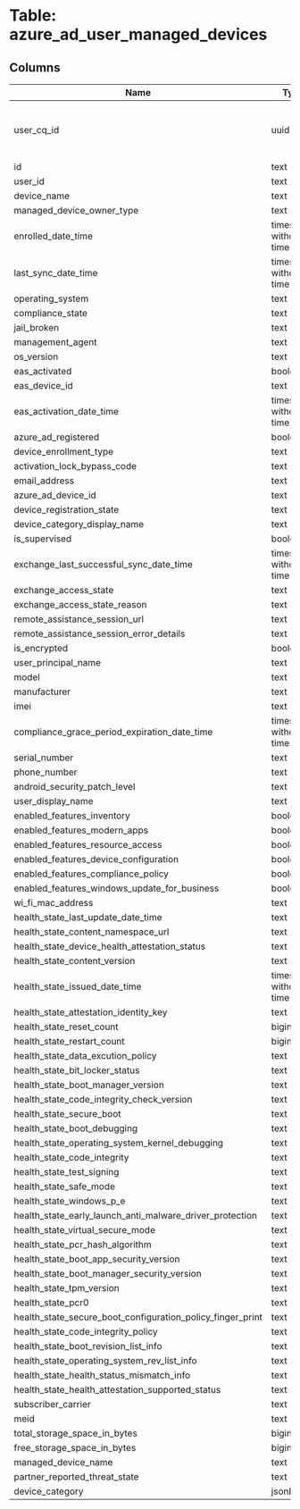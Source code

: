 
# Table: azure_ad_user_managed_devices

## Columns
| Name        | Type           | Description  |
| ------------- | ------------- | -----  |
|user_cq_id|uuid|Unique CloudQuery ID of azure_ad_users table (FK)|
|id|text||
|user_id|text||
|device_name|text||
|managed_device_owner_type|text||
|enrolled_date_time|timestamp without time zone||
|last_sync_date_time|timestamp without time zone||
|operating_system|text||
|compliance_state|text||
|jail_broken|text||
|management_agent|text||
|os_version|text||
|eas_activated|boolean||
|eas_device_id|text||
|eas_activation_date_time|timestamp without time zone||
|azure_ad_registered|boolean||
|device_enrollment_type|text||
|activation_lock_bypass_code|text||
|email_address|text||
|azure_ad_device_id|text||
|device_registration_state|text||
|device_category_display_name|text||
|is_supervised|boolean||
|exchange_last_successful_sync_date_time|timestamp without time zone||
|exchange_access_state|text||
|exchange_access_state_reason|text||
|remote_assistance_session_url|text||
|remote_assistance_session_error_details|text||
|is_encrypted|boolean||
|user_principal_name|text||
|model|text||
|manufacturer|text||
|imei|text||
|compliance_grace_period_expiration_date_time|timestamp without time zone||
|serial_number|text||
|phone_number|text||
|android_security_patch_level|text||
|user_display_name|text||
|enabled_features_inventory|boolean||
|enabled_features_modern_apps|boolean||
|enabled_features_resource_access|boolean||
|enabled_features_device_configuration|boolean||
|enabled_features_compliance_policy|boolean||
|enabled_features_windows_update_for_business|boolean||
|wi_fi_mac_address|text||
|health_state_last_update_date_time|text||
|health_state_content_namespace_url|text||
|health_state_device_health_attestation_status|text||
|health_state_content_version|text||
|health_state_issued_date_time|timestamp without time zone||
|health_state_attestation_identity_key|text||
|health_state_reset_count|bigint||
|health_state_restart_count|bigint||
|health_state_data_excution_policy|text||
|health_state_bit_locker_status|text||
|health_state_boot_manager_version|text||
|health_state_code_integrity_check_version|text||
|health_state_secure_boot|text||
|health_state_boot_debugging|text||
|health_state_operating_system_kernel_debugging|text||
|health_state_code_integrity|text||
|health_state_test_signing|text||
|health_state_safe_mode|text||
|health_state_windows_p_e|text||
|health_state_early_launch_anti_malware_driver_protection|text||
|health_state_virtual_secure_mode|text||
|health_state_pcr_hash_algorithm|text||
|health_state_boot_app_security_version|text||
|health_state_boot_manager_security_version|text||
|health_state_tpm_version|text||
|health_state_pcr0|text||
|health_state_secure_boot_configuration_policy_finger_print|text||
|health_state_code_integrity_policy|text||
|health_state_boot_revision_list_info|text||
|health_state_operating_system_rev_list_info|text||
|health_state_health_status_mismatch_info|text||
|health_state_health_attestation_supported_status|text||
|subscriber_carrier|text||
|meid|text||
|total_storage_space_in_bytes|bigint||
|free_storage_space_in_bytes|bigint||
|managed_device_name|text||
|partner_reported_threat_state|text||
|device_category|jsonb||
